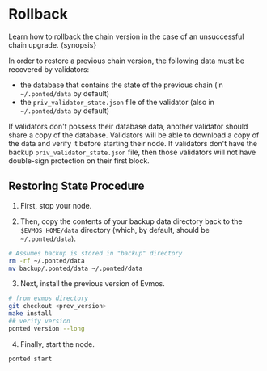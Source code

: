 <!--
order: 6
-->

# Rollback

Learn how to rollback the chain version in the case of an unsuccessful chain upgrade. {synopsis}

In order to restore a previous chain version, the following data must be recovered by validators:

- the database that contains the state of the previous chain (in `~/.ponted/data` by default)
- the `priv_validator_state.json` file of the validator (also in `~/.ponted/data` by default)

If validators don't possess their database data, another validator should share a copy of the database. Validators will be able to download a copy of the data and verify it before starting their node. If validators don't have the backup `priv_validator_state.json` file, then those validators will not have double-sign protection on their first block.

## Restoring State Procedure

1. First, stop your node.

2. Then, copy the contents of your backup data directory back to the `$EVMOS_HOME/data` directory (which, by default, should be `~/.ponted/data`).

```bash
# Assumes backup is stored in "backup" directory
rm -rf ~/.ponted/data
mv backup/.ponted/data ~/.ponted/data
```

3. Next, install the previous version of Evmos.

```bash
# from evmos directory
git checkout <prev_version>
make install
## verify version
ponted version --long
```

4. Finally, start the node.

```bash
ponted start
```
